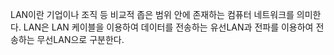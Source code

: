 LAN이란 기업이나 조직 등 비교적 좁은 범위 안에 존재하는 컴퓨터 네트워크를 의미한다.
LAN은 LAN 케이블을 이용하여 데이터를 전송하는 유선LAN과 전파를 이용하여 전송하는 무선LAN으로 구분한다.

